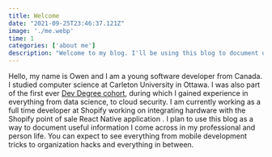 ```yaml
---
title: Welcome
date: "2021-09-25T23:46:37.121Z"
image: './me.webp'
time: 1
categories: ['about me']
description: "Welcome to my blog. I'll be using this blog to document useful insights I discover on my journey as a software developer. You can expect to see everything from mobile development tricks to organization and time management hacks."  
---
```


Hello, my name is Owen and I am a young software developer from Canada. I studied computer science at Carleton University in Ottawa. I was also part of the first ever [Dev Degree cohort](https://devdegree.ca/), during which I gained experience in everything from data science, to cloud security. I am currently working as a full time developer at Shopify working on integrating hardware with the Shopify point of sale React Native application . I plan to use this blog as a way to document useful information I come across in my professional and person life. You can expect to see everything from mobile development tricks to organization hacks and everything in between.
